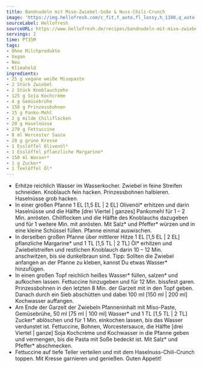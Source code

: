 ```yaml
---
title: Bandnudeln mit Miso-Zwiebel-Soße & Nuss-Chili-Crunch
image: 'https://img.hellofresh.com/c_fit,f_auto,fl_lossy,h_1100,q_auto,w_2600/hellofresh_s3/image/bandnudeln-mit-miso-zwiebel-sosze-nuss-chili-crunch-cf3c1d19.jpg'
sourceLabel: Hellofresh
sourceURL: https://www.hellofresh.de/recipes/bandnudeln-mit-miso-zwiebel-sosze-nuss-chili-crunch-631b5b5ff4510e12ad0d6387
servings: 2
time: PT35M
tags:
- Ohne Milchprodukte
- Vegan
- Neu
- Klimaheld
ingredients:
- 25 g vegane weiße Misopaste
- 2 Stück Zwiebel
- 2 Stück Knoblauchzehe
- 125 g Soja Kochcrème
- 4 g Gemüsebrühe
- 150 g Prinzessbohnen
- 15 g Panko-Mehl
- 2 g milde Chiliflocken
- 20 g Haselnüsse
- 270 g Fettuccine
- 8 ml Worcester Sauce
- 20 g grüne Kresse
- 1 Esslöffel Olivenöl*
- 1 Esslöffel pflanzliche Margarine*
- 150 ml Wasser*
- 1 g Zucker*
- 1 Teelöffel Öl*
---
```


- Erhitze reichlich Wasser im Wasserkocher. Zwiebel in feine Streifen schneiden. Knoblauch fein hacken.  Prinzessbohnen halbieren. Haselnüsse grob hacken.
- In einer großen Pfanne 1 EL [1,5 EL | 2 EL] Olivenöl\* erhitzen und darin Haselnüsse und die Hälfte [drei Viertel | ganzes] Pankomehl für 1 – 2 Min. anrösten. Chiliflocken und die Hälfte des Knoblauchs dazugeben und für 1 weitere Min. mit anrösten. Mit Salz\* und Pfeffer\* würzen und in eine kleine Schüssel füllen. Pfanne einmal auswischen.
- In derselben großen Pfanne über mittlerer Hitze 1 EL [1,5 EL | 2 EL] pflanzliche Margarine\* und 1 TL [1,5 TL | 2 TL] Öl\* erhitzen und Zwiebelstreifen und restlichen Knoblauch darin 10 – 12 Min. anschwitzen, bis sie dunkelbraun sind.  Tipp: Sollten die Zwiebel anfangen an der Pfanne zu kleben, kannst Du etwas Wasser\* hinzufügen.
- In einen großen Topf reichlich heißes Wasser\* füllen, salzen\* und aufkochen lassen.  Fettuccine hinzugeben und für 12 Min. bissfest garen. Prinzessbohnen in den letzten 8 Min. der Garzeit mit in den Topf geben. Danach durch ein Sieb abschütten und dabei 100 ml [150 ml | 200 ml] Kochwasser auffangen.
- Am Ende der Garzeit der Zwiebeln Pfanneninhalt mit Miso-Paste, Gemüsebrühe, 50 ml [75 ml | 100 ml] Wasser\* und 1 TL [1,5 TL | 2 TL] Zucker\* ablöschen und für 1 Min. einkochen lassen, bis das Wasser verdunstet ist. Fettuccine, Bohnen, Worcestersauce, die Hälfte [drei Viertel | ganze] Soja Kochcrème und Kochwasser in die Pfanne geben und vermengen, bis die Pasta mit Soße bedeckt ist. Mit Salz\* und Pfeffer\* abschmecken.
- Fettuccine auf tiefe Teller verteilen und mit dem Haselnuss-Chili-Crunch toppen. Mit Kresse garnieren und genießen. Guten Appetit!

